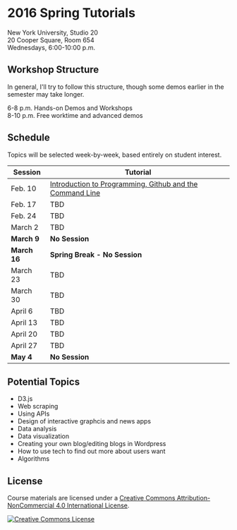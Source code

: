 # 2016 Spring Tutorials

New York University, Studio 20
<br/>20 Cooper Square, Room 654
<br/>Wednesdays, 6:00-10:00 p.m.

## Workshop Structure
In general, I'll try to follow this structure, though some demos earlier in the semester may take longer.

6-8 p.m. Hands-on Demos and Workshops
<br/>8-10 p.m. Free worktime and advanced demos

## Schedule
Topics will be selected week-by-week, based entirely on student interest.

| Session | Tutorial |
| --- | --- |
| Feb. 10 | [Introduction to Programming, Github and the Command Line](week1.md) |
| Feb. 17 | TBD |
| Feb. 24 | TBD |
| March 2 | TBD |
| __March 9__ | __No Session__ |
| __March 16__ | __Spring Break - No Session__ |
| March 23 | TBD |
| March 30 | TBD |
| April 6 | TBD |
| April 13 | TBD |
| April 20 | TBD |
| April 27 | TBD |
| __May 4__ | __No Session__ |

## Potential Topics

- D3.js
- Web scraping
- Using APIs
- Design of interactive graphcis and news apps
- Data analysis
- Data visualization
- Creating your own blog/editing blogs in Wordpress
- How to use tech to find out more about users want
- Algorithms

## License
Course materials are licensed under a <a rel="license" href="http://creativecommons.org/licenses/by-nc/4.0/">Creative Commons Attribution-NonCommercial 4.0 International License</a>.

<a rel="license" href="http://creativecommons.org/licenses/by-nc/4.0/"><img alt="Creative Commons License" style="border-width:0" src="https://i.creativecommons.org/l/by-nc/4.0/88x31.png" /></a>
